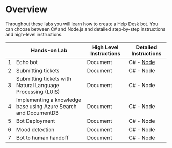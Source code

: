# Overview

Throughout these labs you will learn how to create a Help Desk bot. You can choose between C# and Node.js and detailed step-by-step instructions and high-level instructions.

|   | Hands-on Lab                                                    | High Level Instructions | Detailed Instructions  |
|---|-----------------------------------------------------------------|-------------------------|------------------------|
| 1 | Echo bot                                                        | Document                | C# - [Node](./Node/scenario1-EchoBot.md)  |
| 2 | Submitting tickets                                              | Document                | C# - Node              |
| 3 | Submitting tickets with Natural Language Processing (LUIS)      | Document                | C# - Node              |
| 4 | Implementing a knowledge base using Azure Search and DocumentDB | Document                | C# - Node              |
| 5 | Bot Deployment                                                  | Document                | C# - Node              |
| 6 | Mood detection                                                  | Document                | C# - Node              |
| 7 | Bot to human handoff                                            | Document                | C# - Node              |
           